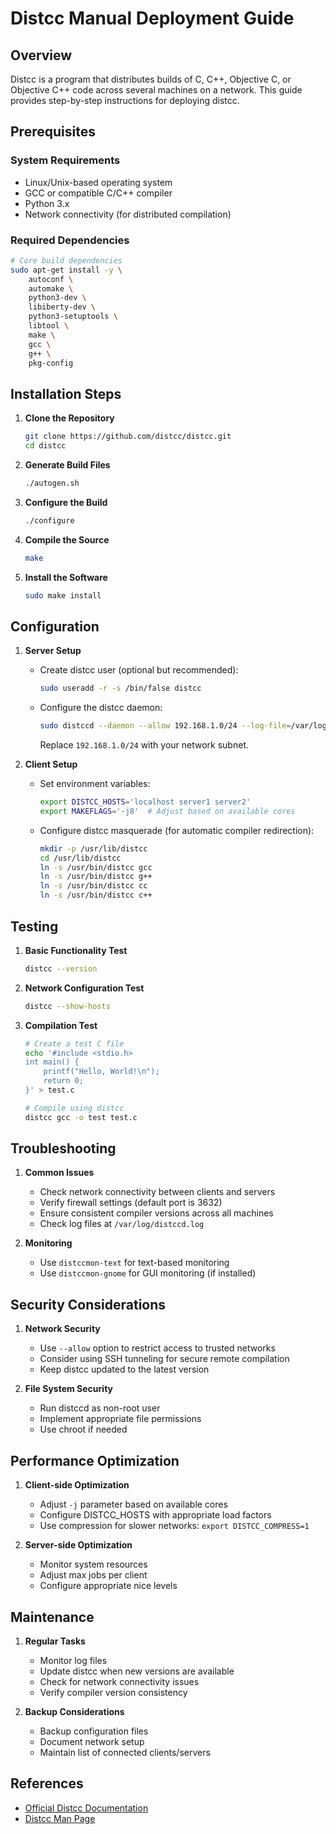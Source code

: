 # Distcc Manual Deployment Guide

## Overview
Distcc is a program that distributes builds of C, C++, Objective C, or Objective C++ code across several machines on a network. This guide provides step-by-step instructions for deploying distcc.

## Prerequisites

### System Requirements
- Linux/Unix-based operating system
- GCC or compatible C/C++ compiler
- Python 3.x
- Network connectivity (for distributed compilation)

### Required Dependencies
```bash
# Core build dependencies
sudo apt-get install -y \
    autoconf \
    automake \
    python3-dev \
    libiberty-dev \
    python3-setuptools \
    libtool \
    make \
    gcc \
    g++ \
    pkg-config
```

## Installation Steps

1. **Clone the Repository**
   ```bash
   git clone https://github.com/distcc/distcc.git
   cd distcc
   ```

2. **Generate Build Files**
   ```bash
   ./autogen.sh
   ```

3. **Configure the Build**
   ```bash
   ./configure
   ```

4. **Compile the Source**
   ```bash
   make
   ```

5. **Install the Software**
   ```bash
   sudo make install
   ```

## Configuration

1. **Server Setup**
   - Create distcc user (optional but recommended):
     ```bash
     sudo useradd -r -s /bin/false distcc
     ```
   
   - Configure the distcc daemon:
     ```bash
     sudo distccd --daemon --allow 192.168.1.0/24 --log-file=/var/log/distccd.log
     ```
     Replace `192.168.1.0/24` with your network subnet.

2. **Client Setup**
   - Set environment variables:
     ```bash
     export DISTCC_HOSTS='localhost server1 server2'
     export MAKEFLAGS='-j8'  # Adjust based on available cores
     ```

   - Configure distcc masquerade (for automatic compiler redirection):
     ```bash
     mkdir -p /usr/lib/distcc
     cd /usr/lib/distcc
     ln -s /usr/bin/distcc gcc
     ln -s /usr/bin/distcc g++
     ln -s /usr/bin/distcc cc
     ln -s /usr/bin/distcc c++
     ```

## Testing

1. **Basic Functionality Test**
   ```bash
   distcc --version
   ```

2. **Network Configuration Test**
   ```bash
   distcc --show-hosts
   ```

3. **Compilation Test**
   ```bash
   # Create a test C file
   echo '#include <stdio.h>
   int main() {
       printf("Hello, World!\n");
       return 0;
   }' > test.c
   
   # Compile using distcc
   distcc gcc -o test test.c
   ```

## Troubleshooting

1. **Common Issues**
   - Check network connectivity between clients and servers
   - Verify firewall settings (default port is 3632)
   - Ensure consistent compiler versions across all machines
   - Check log files at `/var/log/distccd.log`

2. **Monitoring**
   - Use `distccmon-text` for text-based monitoring
   - Use `distccmon-gnome` for GUI monitoring (if installed)

## Security Considerations

1. **Network Security**
   - Use `--allow` option to restrict access to trusted networks
   - Consider using SSH tunneling for secure remote compilation
   - Keep distcc updated to the latest version

2. **File System Security**
   - Run distccd as non-root user
   - Implement appropriate file permissions
   - Use chroot if needed

## Performance Optimization

1. **Client-side Optimization**
   - Adjust `-j` parameter based on available cores
   - Configure DISTCC_HOSTS with appropriate load factors
   - Use compression for slower networks: `export DISTCC_COMPRESS=1`

2. **Server-side Optimization**
   - Monitor system resources
   - Adjust max jobs per client
   - Configure appropriate nice levels

## Maintenance

1. **Regular Tasks**
   - Monitor log files
   - Update distcc when new versions are available
   - Check for network connectivity issues
   - Verify compiler version consistency

2. **Backup Considerations**
   - Backup configuration files
   - Document network setup
   - Maintain list of connected clients/servers

## References
- [Official Distcc Documentation](https://github.com/distcc/distcc)
- [Distcc Man Page](https://linux.die.net/man/1/distcc)